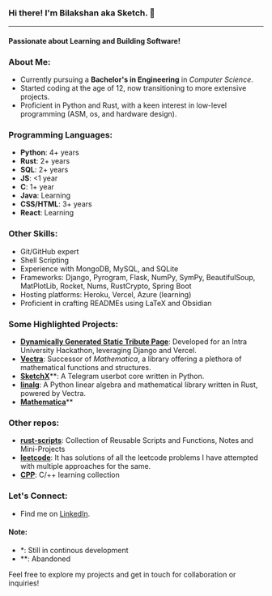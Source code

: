 ### Hi there! I'm Bilakshan aka Sketch. 👋

---

#### Passionate about Learning and Building Software!

### About Me:
- Currently pursuing a **Bachelor's in Engineering** in *Computer Science*.
- Started coding at the age of 12, now transitioning to more extensive projects.
- Proficient in Python and Rust, with a keen interest in low-level programming (ASM, os, and hardware design).

### Programming Languages:
- **Python**: 4+ years
- **Rust**: 2+ years
- **SQL**: 2+ years
- **JS**: <1 year
- **C**: 1+ year
- **Java**: Learning
- **CSS/HTML**: 3+ years
- **React**: Learning

### Other Skills:
- Git/GitHub expert
- Shell Scripting
- Experience with MongoDB, MySQL, and SQLite
- Frameworks: Django, Pyrogram, Flask, NumPy, SymPy, BeautifulSoup, MatPlotLib, Rocket, Nums, RustCrypto, Spring Boot
- Hosting platforms: Heroku, Vercel, Azure (learning)
- Proficient in crafting READMEs using LaTeX and Obsidian

### Some Highlighted Projects:
- [**Dynamically Generated Static Tribute Page**](https://github.com/BilakshanP/tribute-page): Developed for an Intra University Hackathon, leveraging Django and Vercel.
- [**Vectra**](https://github.com/BilakshanP/vectra): Successor of *Mathematica*, a library offering a plethora of mathematical functions and structures.
- [**SketchX**](https://github.com/BilakshanP/SketchX)**: A Telegram userbot core written in Python.
- [**linalg**](https://github.com/BilakshanP/linalg): A Python linear algebra and mathematical library written in Rust, powered by Vectra.
- [**Mathematica**](https://github.com/BilakshanP/mathematica)**

### Other repos:
- [**rust-scripts**](https://github.com/BilakshanP/rust-scripts): Collection of Reusable Scripts and Functions, Notes and Mini-Projects
- [**leetcode**](https://github.com/BilakshanP/rust-script): It has solutions of all the leetcode problems I have attempted with multiple approaches for the same.
- [**CPP**](https://github.com/BilakshanP/rust-script): C/++ learning collection

### Let's Connect:
- Find me on [LinkedIn](https://linkedin.com/in/bilakshan).

#### Note:
- *: Still in continous development
- **: Abandoned

Feel free to explore my projects and get in touch for collaboration or inquiries!